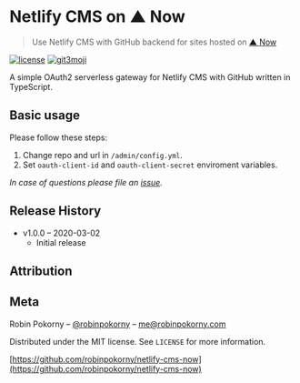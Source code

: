# Netlify CMS on ▲ Now
> Use Netlify CMS with GitHub backend for sites hosted on [▲ Now](https://zeit.co/)

[![license][license-image]][license-url]
[![git3moji][git3moji-image]][git3moji-url]

A simple OAuth2 serverless gateway for Netlify CMS with GitHub written in TypeScript.

## Basic usage

Please follow these steps:

1. Change repo and url in `/admin/config.yml`.
2. Set `oauth-client-id` and `oauth-client-secret` enviroment variables.

_In case of questions please file an [issue][new-issue]._


## Release History

* v1.0.0 – 2020-03-02
    * Initial release

## Attribution



## Meta

Robin Pokorny – [@robinpokorny](https://twitter.com/robinpokorny) – me@robinpokorny.com

Distributed under the MIT license. See ``LICENSE`` for more information.

[https://github.com/robinpokorny/netlify-cms-now](https://github.com/robinpokorny/netlify-cms-now)


<!-- Markdown link & img dfn's -->
[license-image]: https://img.shields.io/github/license/robinpokorny/netlify-cms-now?style=flat-square
[license-url]: https://github.com/robinpokorny/netlify-cms-now/blob/master/LICENSE
[git3moji-image]: https://img.shields.io/badge/git3moji-%E2%9A%A1%EF%B8%8F%F0%9F%90%9B%F0%9F%93%BA%F0%9F%91%AE%F0%9F%94%A4-fffad8.svg?style=flat-square
[git3moji-url]: https://robinpokorny.github.io/git3moji/
[new-issue]: https://github.com/robinpokorny/netlify-cms-now/issues/new
